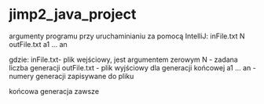 # jimp2_java_project
argumenty programu przy uruchaminianiu za pomocą IntelliJ:
inFile.txt N outFile.txt a1 ... an


gdzie:
inFile.txt- plik wejściowy, jest argumentem zerowym
N - zadana liczba generacji
outFile.txt - plik wyjściowy dla generacji końcowej
a1 ... an - numery generacji zapisywane do pliku

końcowa generacja zawsze
